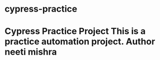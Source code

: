 # cypress-practice
# Cypress Practice Project  This is a practice automation project. Author neeti mishra
